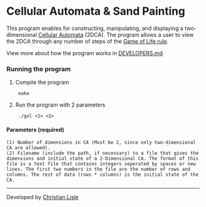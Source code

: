 # Cellular Automata & Sand Painting

This program enables for constructing, manipulating, and displaying a two-dimensional [Cellular Automata](https://mathworld.wolfram.com/ElementaryCellularAutomaton.html) (2DCA). The program allows a user to view the 2DCA through any number of steps of the [Game of Life rule](https://en.wikipedia.org/wiki/Conway%27s_Game_of_Life).

View more about how the program works in [DEVELOPERS.md](DEVELOPERS.md).

### Running the program
1. Compile the program

        make

2. Run the program with 2 parameters

        ./gol <1> <2>

#### Parameters (required)
```
(1) Number of dimensions in CA (Must be 2, since only two-dimensional CA are allowed).
(2) Filename (include the path, if necessary) to a file that gives the dimensions and initial state of a 2-Dimensional CA. The format of this file is a text file that contains integers seperated by spaces or new lines. The first two numbers in the file are the number of rows and columns. The rest of data (rows * columns) is the initial state of the CA.
```

---
Developed by [Christian Lisle](http://christianlisle.com)